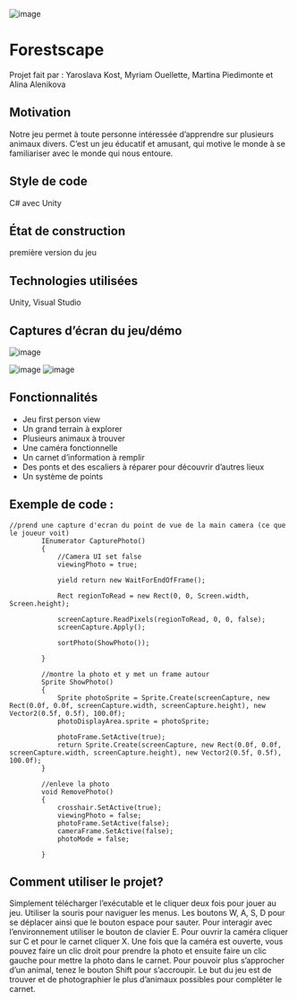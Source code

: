 
![image](https://user-images.githubusercontent.com/69054726/169936352-c0496657-d3a1-4fb6-b022-c5ea7bd740c4.png)

# Forestscape 

Projet fait par : Yaroslava Kost, Myriam Ouellette, Martina Piedimonte et Alina Alenikova

## Motivation
Notre jeu permet à toute personne intéressée d’apprendre sur plusieurs animaux divers. C’est un jeu éducatif et amusant, qui motive le monde à se familiariser avec le monde qui nous entoure.

## Style de code
C# avec Unity

## État de construction 
première version du jeu

## Technologies utilisées
Unity, Visual Studio

## Captures d’écran du jeu/démo 

![image](https://user-images.githubusercontent.com/69054726/169936431-71d1bd48-751e-4b73-ac21-4a7641527bad.png)

![image](https://user-images.githubusercontent.com/69054726/169936451-e84fe37b-54f6-4356-bab2-64d9af954755.png)
![image](https://user-images.githubusercontent.com/69054726/169936486-937159fd-1a1b-45f6-8ecb-bb8cd85631fa.png)

  


## Fonctionnalités 
-	Jeu first person view
-	Un grand terrain à explorer
-	Plusieurs animaux à trouver
-	Une caméra fonctionnelle 
-	Un carnet d’information à remplir 
-	Des ponts et des escaliers à réparer pour découvrir d’autres lieux
-	Un système de points 

## Exemple de code :



    //prend une capture d'ecran du point de vue de la main camera (ce que le joueur voit)
            IEnumerator CapturePhoto()
            {
                //Camera UI set false
                viewingPhoto = true;

                yield return new WaitForEndOfFrame();

                Rect regionToRead = new Rect(0, 0, Screen.width, Screen.height);

                screenCapture.ReadPixels(regionToRead, 0, 0, false);
                screenCapture.Apply();

                sortPhoto(ShowPhoto());

            }

            //montre la photo et y met un frame autour
            Sprite ShowPhoto()
            {
                Sprite photoSprite = Sprite.Create(screenCapture, new Rect(0.0f, 0.0f, screenCapture.width, screenCapture.height), new Vector2(0.5f, 0.5f), 100.0f);
                photoDisplayArea.sprite = photoSprite;

                photoFrame.SetActive(true);
                return Sprite.Create(screenCapture, new Rect(0.0f, 0.0f, screenCapture.width, screenCapture.height), new Vector2(0.5f, 0.5f), 100.0f);
            }

            //enleve la photo
            void RemovePhoto()
            {
                crosshair.SetActive(true);
                viewingPhoto = false;
                photoFrame.SetActive(false);
                cameraFrame.SetActive(false);
                photoMode = false;

            }


















## Comment utiliser le projet?

Simplement télécharger l’exécutable et le cliquer deux fois pour jouer au jeu. Utiliser la souris pour naviguer les menus. Les boutons W, A, S, D pour se déplacer ainsi que le bouton espace pour sauter. Pour interagir avec l’environnement utiliser le bouton de clavier E. Pour ouvrir la caméra cliquer sur C et pour le carnet cliquer X. Une fois que la caméra est ouverte, vous pouvez faire un clic droit pour prendre la photo et ensuite faire un clic gauche pour mettre la photo dans le carnet. Pour pouvoir plus s’approcher d’un animal, tenez le bouton Shift pour s’accroupir. Le but du jeu est de trouver et de photographier le plus d’animaux possibles pour compléter le carnet.

